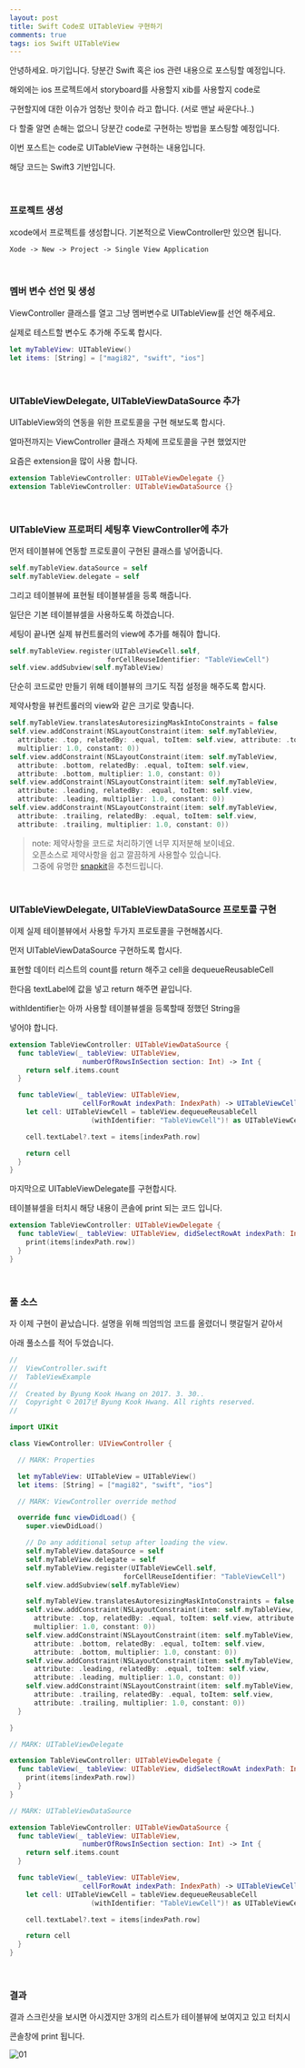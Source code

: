 ```yaml
---
layout: post
title: Swift Code로 UITableView 구현하기
comments: true
tags: ios Swift UITableView
---
```


안녕하세요. 마기입니다. 당분간 Swift 혹은 ios 관련 내용으로 포스팅할 예정입니다.

해외에는 ios 프로젝트에서 storyboard를 사용할지 xib를 사용할지 code로

구현할지에 대한 이슈가 엄청난 핫이슈 라고 합니다. (서로 맨날 싸운다나..)

다 할줄 알면 손해는 없으니 당분간 code로 구현하는 방법을 포스팅할 예정입니다.

이번 포스트는 code로 UITableView 구현하는 내용입니다.

해당 코드는 Swift3 기반입니다.

<br>

### 프로젝트 생성

xcode에서 프로젝트를 생성합니다. 기본적으로 ViewController만 있으면 됩니다.

```
Xode -> New -> Project -> Single View Application
```

<br>

### 멤버 변수 선언 및 생성

ViewController 클래스를 열고 그냥 멤버변수로 UITableView를 선언 해주세요.

실제로 테스트할 변수도 추가해 주도록 합시다.

```swift
let myTableView: UITableView()
let items: [String] = ["magi82", "swift", "ios"]
```

<br>

### UITableViewDelegate, UITableViewDataSource 추가

UITableView와의 연동을 위한 프로토콜을 구현 해보도록 합시다.

얼마전까지는 ViewController 클래스 자체에 프로토콜을 구현 했었지만

요즘은 extension을 많이 사용 합니다.

```swift
extension TableViewController: UITableViewDelegate {}
extension TableViewController: UITableViewDataSource {}
```

<br>

### UITableView 프로퍼티 세팅후 ViewController에 추가

먼저 테이블뷰에 연동할 프로토콜이 구현된 클래스를 넣어줍니다.

```swift
self.myTableView.dataSource = self
self.myTableView.delegate = self
```

그리고 테이블뷰에 표현될 테이블뷰셀을 등록 해줍니다.

일단은 기본 테이블뷰셀을 사용하도록 하겠습니다.

세팅이 끝나면 실제 뷰컨트롤러의 view에 추가를 해줘야 합니다.

```swift
self.myTableView.register(UITableViewCell.self,
                        forCellReuseIdentifier: "TableViewCell")
self.view.addSubview(self.myTableView)
```

단순히 코드로만 만들기 위해 테이블뷰의 크기도 직접 설정을 해주도록 합시다.

제약사항을 뷰컨트롤러의 view와 같은 크기로 맞춥니다.

```swift
self.myTableView.translatesAutoresizingMaskIntoConstraints = false
self.view.addConstraint(NSLayoutConstraint(item: self.myTableView,
  attribute: .top, relatedBy: .equal, toItem: self.view, attribute: .top,
  multiplier: 1.0, constant: 0))
self.view.addConstraint(NSLayoutConstraint(item: self.myTableView,
  attribute: .bottom, relatedBy: .equal, toItem: self.view,
  attribute: .bottom, multiplier: 1.0, constant: 0))
self.view.addConstraint(NSLayoutConstraint(item: self.myTableView,
  attribute: .leading, relatedBy: .equal, toItem: self.view,
  attribute: .leading, multiplier: 1.0, constant: 0))
self.view.addConstraint(NSLayoutConstraint(item: self.myTableView,
  attribute: .trailing, relatedBy: .equal, toItem: self.view,
  attribute: .trailing, multiplier: 1.0, constant: 0))
```

> note: 제약사항을 코드로 처리하기엔 너무 지저분해 보이네요.<br>
> 오픈소스로 제약사항을 쉽고 깔끔하게 사용할수 있습니다.<br>
> 그중에 유명한 [snapkit](https://github.com/SnapKit/SnapKit/)을 추천드립니다.<br>

<br>

### UITableViewDelegate, UITableViewDataSource 프로토콜 구현

이제 실제 테이블뷰에서 사용할 두가지 프로토콜을 구현해봅시다.

먼저 UITableViewDataSource 구현하도록 합시다.

표현할 데이터 리스트의 count를 return 해주고 cell을 dequeueReusableCell

한다음 textLabel에 값을 넣고 return 해주면 끝입니다.

withIdentifier는 아까 사용할 테이블뷰셀을 등록할때 정했던 String을

넣어야 합니다.

```swift
extension TableViewController: UITableViewDataSource {
  func tableView(_ tableView: UITableView,
                  numberOfRowsInSection section: Int) -> Int {
    return self.items.count
  }

  func tableView(_ tableView: UITableView,
                  cellForRowAt indexPath: IndexPath) -> UITableViewCell {
    let cell: UITableViewCell = tableView.dequeueReusableCell
                    (withIdentifier: "TableViewCell")! as UITableViewCell

    cell.textLabel?.text = items[indexPath.row]

    return cell
  }
}
```

마지막으로 UITableViewDelegate를 구현합시다.

테이블뷰셀을 터치시 해당 내용이 콘솔에 print 되는 코드 입니다.

```Swift
extension TableViewController: UITableViewDelegate {
  func tableView(_ tableView: UITableView, didSelectRowAt indexPath: IndexPath) {
    print(items[indexPath.row])
  }
}
```

<br>

### 풀 소스

자 이제 구현이 끝났습니다. 설명을 위해 띄엄띄엄 코드를 올렸더니 햇갈릴거 같아서

아래 풀소스를 적어 두었습니다.

```swift
//
//  ViewController.swift
//  TableViewExample
//
//  Created by Byung Kook Hwang on 2017. 3. 30..
//  Copyright © 2017년 Byung Kook Hwang. All rights reserved.
//

import UIKit

class ViewController: UIViewController {

  // MARK: Properties

  let myTableView: UITableView = UITableView()
  let items: [String] = ["magi82", "swift", "ios"]

  // MARK: ViewController override method

  override func viewDidLoad() {
    super.viewDidLoad()

    // Do any additional setup after loading the view.
    self.myTableView.dataSource = self
    self.myTableView.delegate = self
    self.myTableView.register(UITableViewCell.self,
                            forCellReuseIdentifier: "TableViewCell")
    self.view.addSubview(self.myTableView)

    self.myTableView.translatesAutoresizingMaskIntoConstraints = false
    self.view.addConstraint(NSLayoutConstraint(item: self.myTableView,
      attribute: .top, relatedBy: .equal, toItem: self.view, attribute: .top,
      multiplier: 1.0, constant: 0))
    self.view.addConstraint(NSLayoutConstraint(item: self.myTableView,
      attribute: .bottom, relatedBy: .equal, toItem: self.view,
      attribute: .bottom, multiplier: 1.0, constant: 0))
    self.view.addConstraint(NSLayoutConstraint(item: self.myTableView,
      attribute: .leading, relatedBy: .equal, toItem: self.view,
      attribute: .leading, multiplier: 1.0, constant: 0))
    self.view.addConstraint(NSLayoutConstraint(item: self.myTableView,
      attribute: .trailing, relatedBy: .equal, toItem: self.view,
      attribute: .trailing, multiplier: 1.0, constant: 0))
  }

}

// MARK: UITableViewDelegate

extension TableViewController: UITableViewDelegate {
  func tableView(_ tableView: UITableView, didSelectRowAt indexPath: IndexPath) {
    print(items[indexPath.row])
  }
}

// MARK: UITableViewDataSource

extension TableViewController: UITableViewDataSource {
  func tableView(_ tableView: UITableView,
                  numberOfRowsInSection section: Int) -> Int {
    return self.items.count
  }

  func tableView(_ tableView: UITableView,
                  cellForRowAt indexPath: IndexPath) -> UITableViewCell {
    let cell: UITableViewCell = tableView.dequeueReusableCell
                    (withIdentifier: "TableViewCell")! as UITableViewCell

    cell.textLabel?.text = items[indexPath.row]

    return cell
  }
}
```

<br>

### 결과

결과 스크린샷을 보시면 아시겠지만 3개의 리스트가 테이블뷰에 보여지고 있고 터치시

콘솔창에 print 됩니다.

![01](../images/2017-4-1-implement-uitableview-programmatically-in-swift/01.png)
